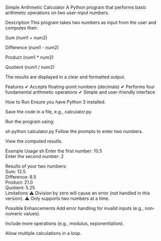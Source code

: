 Simple Arithmetic Calculator
A Python program that performs basic arithmetic operations on two user-input numbers.

Description
This program takes two numbers as input from the user and computes their:

Sum (num1 + num2)

Difference (num1 - num2)

Product (num1 * num2)

Quotient (num1 / num2)

The results are displayed in a clear and formatted output.

Features
✔ Accepts floating-point numbers (decimals)
✔ Performs four fundamental arithmetic operations
✔ Simple and user-friendly interface

How to Run
Ensure you have Python 3 installed.

Save the code in a file, e.g., calculator.py.

Run the program using:

sh
python calculator.py
Follow the prompts to enter two numbers.

View the computed results.

Example Usage
sh
Enter the first number: 10.5  
Enter the second number: 2  

Results of your two numbers:  
Sum: 12.5  
Difference: 8.5  
Product: 21.0  
Quotient: 5.25  
Limitations
⚠ Division by zero will cause an error (not handled in this version).
⚠ Only supports two numbers at a time.

Possible Enhancements
Add error handling for invalid inputs (e.g., non-numeric values).

Include more operations (e.g., modulus, exponentiation).

Allow multiple calculations in a loop.
